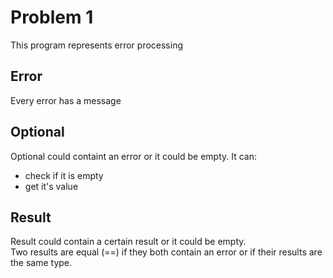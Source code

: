 # Problem 1
This program represents error processing

## Error
Every error has a message

## Optional
Optional could containt an error or it could be empty. It can:
* check if it is empty
* get it's value

## Result
Result could contain a certain result or it could be empty. <br />
Two results are equal (==) if they both contain an error or if their results are the same type.

